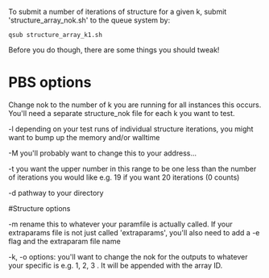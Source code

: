 To submit a number of iterations of structure for a given k, submit 'structure_array_nok.sh' to the queue system by:
```
qsub structure_array_k1.sh
```
Before you do though, there are some things you should tweak!

# PBS options

Change nok to the number of k you are running for all instances this occurs. You'll need a separate structure_nok file for each k you want to test.

-l depending on your test runs of individual structure iterations, you might want to bump up the memory and/or walltime

-M  you'll probably want to change this to your address...

-t you want the upper number in this range to be one less than the number of iterations you would like e.g. 19 if you want 20 iterations (0 counts)

-d pathway to your directory

#Structure options

-m rename this to whatever your paramfile is actually called.  If your extraparams file is not just called 'extraparams', you'll also need to add a -e flag and the extraparam file name

-k, -o options: you'll want to change the nok for the outputs to whatever your specific is e.g. 1, 2, 3 . It will be appended with the array ID.

